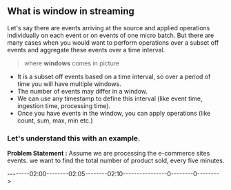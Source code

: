 ## What is window in streaming
Let's say there are events arriving at the source and applied operations individually on each event or on events of one micro batch. But there are many cases when you would want to perform operations over a subset off events and aggregate these events over a time interval.

> where **windows** comes in picture

 - It is a subset off events based on a time interval, so over a period of time you will have multiple windows.
 - The number of events may differ in a window.
 - We can use any timestamp to define this interval (like event time, ingestion time, processing time).
 - Once you have events in the window, you can apply operations (like count, sum, max, min etc.)

### Let's understand this with an example.
**Problem Statement :** Assume we are processing the e-commerce sites events. we want to find the total number of product sold, every five minutes.

--------02:00--------02:05--------02:10----------------0--------0-------->

<!--stackedit_data:
eyJoaXN0b3J5IjpbLTE5NzQ3MTg2MDMsNDQ5NzQyOCw3OTk3Mz
kxNzIsLTIzNDM4OTQwLC0yMDgyOTUzMjQwLDg5MzE5MDgyOSwt
MTk2NDI1NzUxOSwtMTcyMDMzNDk1OSwtMTA1NjY3MjE5MiwxND
IwNzk4NTYxLDg1NzM0NTM0MiwzOTkzODQzNiwxOTY2NDAyNzc2
LDE4NjM4ODg5OTcsNzUyMjEwMzc1LC0yOTk2NjEyNjksLTE1Mj
IzNDEyODcsLTQ3NDQ2NzEyMSw4NTg2MjA0NjQsNzg3MTI3MjUx
XX0=
-->